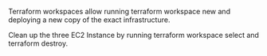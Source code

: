 Terraform workspaces allow running terraform workspace new and deploying a new copy of the exact infrastructure.

Clean up the three EC2 Instance by running terraform workspace select <name> and terraform destroy.